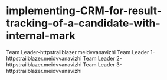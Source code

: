 # implementing-CRM-for-result-tracking-of-a-candidate-with-internal-mark
Team Leader-httpstrailblazer.meidvvanavizhi
Team Leader 1-httpstrailblazer.meidvvanavizhi
Team Leader 2-httpstrailblazer.meidvvanavizhi
Team Leader 3-httpstrailblazer.meidvvanavizhi

